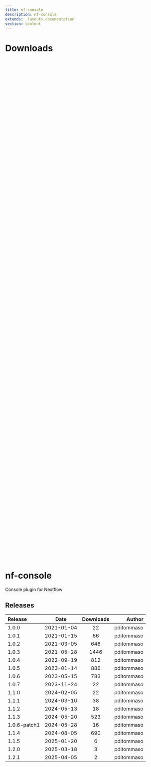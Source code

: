 ```yaml
---
title: nf-console
description: nf-console
extends: _layouts.documentation
section: content
---
```


# Downloads

<div style="position: relative; height:40vh; width:80vw">
    <canvas id="releases"></canvas>
</div>
<script type="module" src="nf-plugin-stats/docs/nf-console/nf-console.js"></script>

# nf-console
Console plugin for Nextflow


## Releases

| Release                               |                       Date                       |                   Downloads                    |                           Author |
| :------------ |:------------------------------------------------:|:----------------------------------------------:|---------------------------------:|
 |  1.0.0                                               | 2021-01-04                                          | 22                                                 | pditommaso                                         |
 |  1.0.1                                               | 2021-01-15                                          | 66                                                 | pditommaso                                         |
 |  1.0.2                                               | 2021-03-05                                          | 648                                                | pditommaso                                         |
 |  1.0.3                                               | 2021-05-28                                          | 1446                                               | pditommaso                                         |
 |  1.0.4                                               | 2022-09-19                                          | 812                                                | pditommaso                                         |
 |  1.0.5                                               | 2023-01-14                                          | 886                                                | pditommaso                                         |
 |  1.0.6                                               | 2023-05-15                                          | 783                                                | pditommaso                                         |
 |  1.0.7                                               | 2023-11-24                                          | 22                                                 | pditommaso                                         |
 |  1.1.0                                               | 2024-02-05                                          | 22                                                 | pditommaso                                         |
 |  1.1.1                                               | 2024-03-10                                          | 38                                                 | pditommaso                                         |
 |  1.1.2                                               | 2024-05-13                                          | 18                                                 | pditommaso                                         |
 |  1.1.3                                               | 2024-05-20                                          | 523                                                | pditommaso                                         |
 |  1.0.6-patch1                                        | 2024-05-28                                          | 16                                                 | pditommaso                                         |
 |  1.1.4                                               | 2024-08-05                                          | 690                                                | pditommaso                                         |
 |  1.1.5                                               | 2025-01-20                                          | 6                                                  | pditommaso                                         |
 |  1.2.0                                               | 2025-03-18                                          | 3                                                  | pditommaso                                         |
 |  1.2.1                                               | 2025-04-05                                          | 2                                                  | pditommaso                                         |
